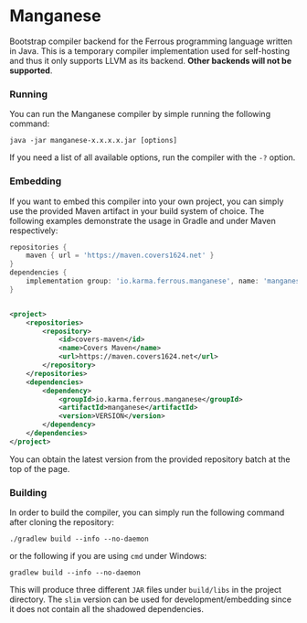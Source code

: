 # Manganese

Bootstrap compiler backend for the Ferrous programming language written in Java.
This is a temporary compiler implementation used for self-hosting and thus it
only supports LLVM as its backend. **Other backends will not be supported**.

### Running
You can run the Manganese compiler by simple running the following command:

```shell
java -jar manganese-x.x.x.x.jar [options]
```

If you need a list of all available options, run the compiler with the `-?` option.

### Embedding

If you want to embed this compiler into your own project, you can simply
use the provided Maven artifact in your build system of choice. The following
examples demonstrate the usage in Gradle and under Maven respectively:

```groovy
repositories {
    maven { url = 'https://maven.covers1624.net' }
}
dependencies {
    implementation group: 'io.karma.ferrous.manganese', name: 'manganese', version: 'VERSION', classifier: 'slim'
}
```

```xml

<project>
	<repositories>
		<repository>
			<id>covers-maven</id>
			<name>Covers Maven</name>
			<url>https://maven.covers1624.net</url>
		</repository>
	</repositories>
	<dependencies>
		<dependency>
			<groupId>io.karma.ferrous.manganese</groupId>
			<artifactId>manganese</artifactId>
			<version>VERSION</version>
		</dependency>
	</dependencies>
</project>
```

You can obtain the latest version from the provided repository batch at the top of the page.

### Building

In order to build the compiler, you can simply run the following command after
cloning the repository:

```shell
./gradlew build --info --no-daemon
```

or the following if you are using `cmd` under Windows:

```shell
gradlew build --info --no-daemon
```

This will produce three different `JAR` files under `build/libs` in the
project directory. The `slim` version can be used for development/embedding
since it does not contain all the shadowed dependencies.